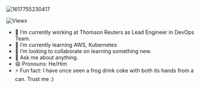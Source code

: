 ![1617755230417](https://user-images.githubusercontent.com/29324338/126084298-e1f09662-3686-4cf7-92ac-3b29cd0e3f88.jpg)

![Views](https://komarev.com/ghpvc/?username=PavanMudigonda)

- 🔭 I’m currently working at Thomson Reuters as Lead Engineer in DevOps Team.
- 🌱 I’m currently learning  AWS, Kubernetes
- 👯 I’m looking to collaborate on learning something new.
- 💬 Ask me about anything.
- 😄 Pronouns: He/Him
- ⚡ Fun fact: I have once seen a frog drink coke with both its hands from a can. Trust me :)


